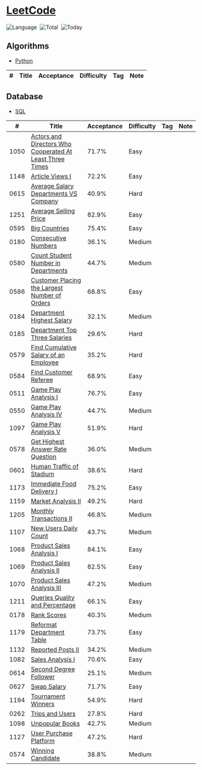 # [LeetCode](https://leetcode.com/problemset/)

![Language](https://img.shields.io/badge/Language-Python3.7%20%2F%20Redshift-orange.svg)&nbsp;
![Total](https://visitor-count-badge.herokuapp.com/total.svg?repo_id=ydong188/LeetCode)&nbsp;
![Today](https://visitor-count-badge.herokuapp.com/today.svg?repo_id=ydong188/LeetCode)&nbsp;

## Algorithms


* [Python](https://github.com/ydong188/LeetCode/tree/master/Algorithms)



|  #  | Title          |Acceptance| Difficulty    | Tag          | Note| 
|-----|----------------|----------| ------------- |--------------|-----|



## Database


* [SQL](https://github.com/ydong188/LeetCode/tree/master/Database)



|  #  | Title          |Acceptance| Difficulty    | Tag          | Note| 
|-----|----------------|----------| ------------- |--------------|-----|
1050	|	[Actors and Directors Who Cooperated At Least Three Times](./Database/1050.%Actors%and%Directors%Who%Cooperated%At%Least%Three%Times.sql)	|	71.7%	|	Easy	|		|		|||
1148	|	[Article Views I](./Database/1148.%Article%Views%I.sql)	|	72.2%	|	Easy	|		|		|||
0615	|	[Average Salary Departments VS Company](./Database/615.%Average%Salary%Departments%VS%Company.sql)	|	40.9%	|	Hard	|		|		|||
1251	|	[Average Selling Price](./Database/1251.%Average%Selling%Price.sql)	|	82.9%	|	Easy	|		|		|||
0595	|	[Big Countries](./Database/595.%Big%Countries.sql)	|	75.4%	|	Easy	|		|		|||
0180	|	[Consecutive Numbers](./Database/180.%Consecutive%Numbers.sql)	|	36.1%	|	Medium	|		|		|||
0580	|	[Count Student Number in Departments](./Database/580.%Count%Student%Number%in%Departments.sql)	|	44.7%	|	Medium	|		|		|||
0586	|	[Customer Placing the Largest Number of Orders](./Database/586.%Customer%Placing%the%Largest%Number%of%Orders.sql)	|	68.8%	|	Easy	|		|		|||
0184	|	[Department Highest Salary](./Database/184.%Department%Highest%Salary.sql)	|	32.1%	|	Medium	|		|		|||
0185	|	[Department Top Three Salaries](./Database/185.%Department%Top%Three%Salaries.sql)	|	29.6%	|	Hard	|		|		|||
0579	|	[Find Cumulative Salary of an Employee](./Database/579.%Find%Cumulative%Salary%of%an%Employee.sql)	|	35.2%	|	Hard	|		|		|||
0584	|	[Find Customer Referee](./Database/584.%Find%Customer%Referee.sql)	|	68.9%	|	Easy	|		|		|||
0511	|	[Game Play Analysis I](./Database/511.%Game%Play%Analysis%I.sql)	|	76.7%	|	Easy	|		|		|||
0550	|	[Game Play Analysis IV](./Database/550.%Game%Play%Analysis%IV.sql)	|	44.7%	|	Medium	|		|		|||
1097	|	[Game Play Analysis V](./Database/1097.%Game%Play%Analysis%V.sql)	|	51.9%	|	Hard	|		|		|||
0578	|	[Get Highest Answer Rate Question](./Database/578.%Get%Highest%Answer%Rate%Question.sql)	|	36.0%	|	Medium	|		|		|||
0601	|	[Human Traffic of Stadium](./Database/601.%Human%Traffic%of%Stadium.sql)	|	38.6%	|	Hard	|		|		|||
1173	|	[Immediate Food Delivery I](./Database/1173.%Immediate%Food%Delivery%I.sql)	|	75.2%	|	Easy	|		|		|||
1159	|	[Market Analysis II](./Database/1159.%Market%Analysis%II.sql)	|	49.2%	|	Hard	|		|		|||
1205	|	[Monthly Transactions II](./Database/1205.%Monthly%Transactions%II.sql)	|	46.8%	|	Medium	|		|		|||
1107	|	[New Users Daily Count](./Database/1107.%New%Users%Daily%Count.sql)	|	43.7%	|	Medium	|		|		|||
1068	|	[Product Sales Analysis I](./Database/1068.%Product%Sales%Analysis%I.sql)	|	84.1%	|	Easy	|		|		|||
1069	|	[Product Sales Analysis II](./Database/1069.%Product%Sales%Analysis%II.sql)	|	82.5%	|	Easy	|		|		|||
1070	|	[Product Sales Analysis III](./Database/1070.%Product%Sales%Analysis%III.sql)	|	47.2%	|	Medium	|		|		|||
1211	|	[Queries Quality and Percentage](./Database/1211.%Queries%Quality%and%Percentage.sql)	|	66.1%	|	Easy	|		|		|||
0178	|	[Rank Scores](./Database/178.%Rank%Scores.sql)	|	40.3%	|	Medium	|		|		|||
1179	|	[Reformat Department Table](./Database/1179.%Reformat%Department%Table.sql)	|	73.7%	|	Easy	|		|		|||
1132	|	[Reported Posts II](./Database/1132.%Reported%Posts%II.sql)	|	34.2%	|	Medium	|		|		|||
1082	|	[Sales Analysis I](./Database/1082.%Sales%Analysis%I.sql)	|	70.6%	|	Easy	|		|		|||
0614	|	[Second Degree Follower](./Database/614.%Second%Degree%Follower.sql)	|	25.1%	|	Medium	|		|		|||
0627	|	[Swap Salary](./Database/627.%Swap%Salary.sql)	|	71.7%	|	Easy	|		|		|||
1194	|	[Tournament Winners](./Database/1194.%Tournament%Winners.sql)	|	54.9%	|	Hard	|		|		|||
0262	|	[Trips and Users](./Database/262.%Trips%and%Users.sql)	|	27.8%	|	Hard	|		|		|||
1098	|	[Unpopular Books](./Database/1098.%Unpopular%Books.sql)	|	42.7%	|	Medium	|		|		|||
1127	|	[User Purchase Platform](./Database/1127.%User%Purchase%Platform.sql)	|	47.2%	|	Hard	|		|		|||
0574	|	[Winning Candidate ](./Database/574.%Winning%Candidate.sql)	|	38.8%	|	Medium	|		|		|||
